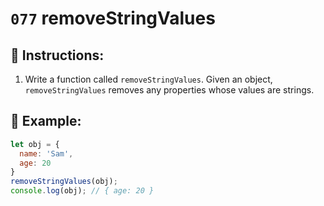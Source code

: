 # `077` removeStringValues

## 📝 Instructions:

1. Write a function called `removeStringValues`. Given an object, `removeStringValues` removes any properties whose values are strings.

## 📎 Example:

```Javascript
let obj = {
  name: 'Sam',
  age: 20
}
removeStringValues(obj);
console.log(obj); // { age: 20 }
```

